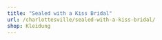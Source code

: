 ```yaml
---
title: "Sealed with a Kiss Bridal"
url: /charlottesville/sealed-with-a-kiss-bridal/
shop: Kleidung
---
```

